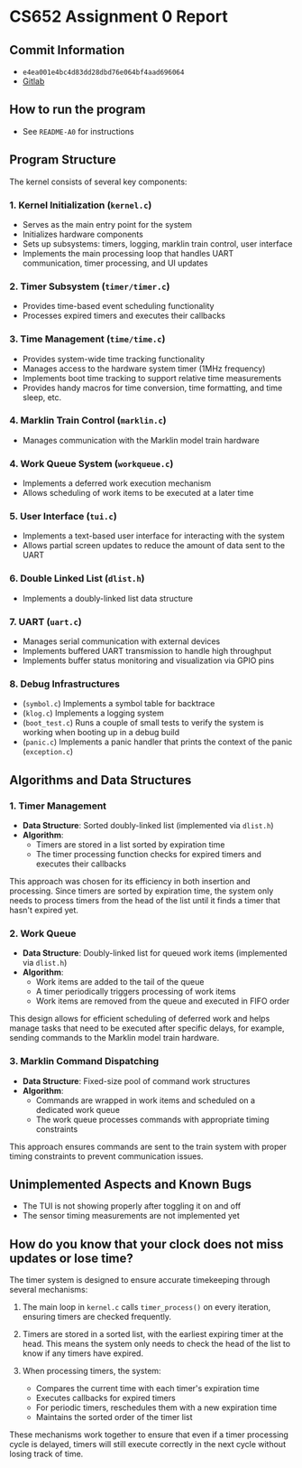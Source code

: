 # CS652 Assignment 0 Report

## Commit Information
- `e4ea001e4bc4d83dd28dbd76e064bf4aad696064`
- [Gitlab](https://git.uwaterloo.ca/tongkun/choochoo/-/tree/e4ea001e4bc4d83dd28dbd76e064bf4aad696064)

## How to run the program
- See `README-A0` for instructions

## Program Structure

The kernel consists of several key components:

### 1. Kernel Initialization (`kernel.c`)
- Serves as the main entry point for the system
- Initializes hardware components
- Sets up subsystems: timers, logging, marklin train control, user interface
- Implements the main processing loop that handles UART communication, timer processing, and UI updates

### 2. Timer Subsystem (`timer/timer.c`)
- Provides time-based event scheduling functionality
- Processes expired timers and executes their callbacks

### 3. Time Management (`time/time.c`)
- Provides system-wide time tracking functionality
- Manages access to the hardware system timer (1MHz frequency)
- Implements boot time tracking to support relative time measurements
- Provides handy macros for time conversion, time formatting, and time sleep, etc.

### 4. Marklin Train Control (`marklin.c`)
- Manages communication with the Marklin model train hardware

### 4. Work Queue System (`workqueue.c`)
- Implements a deferred work execution mechanism
- Allows scheduling of work items to be executed at a later time

### 5. User Interface (`tui.c`)
- Implements a text-based user interface for interacting with the system
- Allows partial screen updates to reduce the amount of data sent to the UART

### 6. Double Linked List (`dlist.h`)
- Implements a doubly-linked list data structure

### 7. UART (`uart.c`)
- Manages serial communication with external devices
- Implements buffered UART transmission to handle high throughput
- Implements buffer status monitoring and visualization via GPIO pins

### 8. Debug Infrastructures
- (`symbol.c`) Implements a symbol table for backtrace
- (`klog.c`) Implements a logging system
- (`boot_test.c`) Runs a couple of small tests to verify the system is working when booting up in a debug build
- (`panic.c`) Implements a panic handler that prints the context of the panic (`exception.c`)

## Algorithms and Data Structures

### 1. Timer Management
- **Data Structure**: Sorted doubly-linked list (implemented via `dlist.h`)
- **Algorithm**:
  - Timers are stored in a list sorted by expiration time
  - The timer processing function checks for expired timers and executes their callbacks

This approach was chosen for its efficiency in both insertion and processing. Since timers are sorted by expiration time, the system only needs to process timers from the head of the list until it finds a timer that hasn't expired yet.

### 2. Work Queue
- **Data Structure**: Doubly-linked list for queued work items (implemented via `dlist.h`)
- **Algorithm**:
  - Work items are added to the tail of the queue
  - A timer periodically triggers processing of work items
  - Work items are removed from the queue and executed in FIFO order

This design allows for efficient scheduling of deferred work and helps manage tasks that need to be executed after specific delays, for example, sending commands to the Marklin model train hardware.

### 3. Marklin Command Dispatching
- **Data Structure**: Fixed-size pool of command work structures
- **Algorithm**:
  - Commands are wrapped in work items and scheduled on a dedicated work queue
  - The work queue processes commands with appropriate timing constraints

This approach ensures commands are sent to the train system with proper timing constraints to prevent communication issues.

## Unimplemented Aspects and Known Bugs

- The TUI is not showing properly after toggling it on and off
- The sensor timing measurements are not implemented yet

## How do you know that your clock does not miss updates or lose time?

The timer system is designed to ensure accurate timekeeping through several mechanisms:

1. The main loop in `kernel.c` calls `timer_process()` on every iteration, ensuring timers are checked frequently.

2. Timers are stored in a sorted list, with the earliest expiring timer at the head. This means the system only needs to check the head of the list to know if any timers have expired.

3. When processing timers, the system:
   - Compares the current time with each timer's expiration time
   - Executes callbacks for expired timers
   - For periodic timers, reschedules them with a new expiration time
   - Maintains the sorted order of the timer list

These mechanisms work together to ensure that even if a timer processing cycle is delayed, timers will still execute correctly in the next cycle without losing track of time.